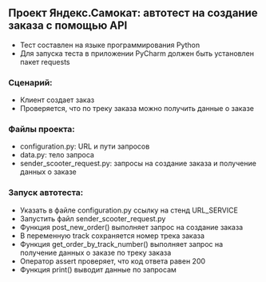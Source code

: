﻿## Проект Яндекс.Самокат:  автотест на создание заказа с помощью API

- Тест составлен на языке программирования Python
- Для запуска теста в приложении PyCharm должен быть установлен пакет requests

### Сценарий:
- Клиент создает заказ
- Проверяется, что по треку заказа можно получить данные о заказе

### Файлы проекта:
- configuration.py: URL и пути запросов
- data.py: тело запроса
- sender_scooter_request.py: запросы на создание заказа и получение данных о заказе

### Запуск автотеста:
- Указать в файле configuration.py ссылку на стенд URL_SERVICE
- Запустить файл sender_scooter_request.py
- Функция post_new_order() выполняет запрос на создание заказа
- В переменную track сохраняется номер трека заказа
- Функция get_order_by_track_number() выполняет запрос на получение данных о заказе по треку заказа
- Оператор assert проверяет, что код ответа равен 200
- Функция print() выводит данные по запросам